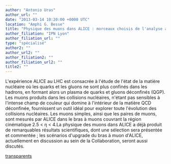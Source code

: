 ```yaml
---
author: "Antonio Uras"
author_url: ""
date: "2013-03-14 10:20:00 +0000 UTC"
location: "Amphi G. Besse"
title: "Physique des muons dans ALICE : morceaux choisis de l'analyse actuelle et perspectives futures"
author_filiation: "IPN Lyon"
author_filiation_url: ""
type: "spécialisé"
author2: ""
author_url2: ""
author_filiation2: ""
author_filiation_url2: ""
title2: ""
---
```

L'expérience ALICE au LHC est consacrée à l'étude de l'état de la matière nucléaire où les quarks et les gluons ne sont plus confinés dans les hadrons, en formant alors un plasma de quarks et gluons déconfinés (QGP). Les muons produits dans les collisions nucléaires, n'étant pas sensibles à l'intense champ de couleur qui domine à l'intérieur de la matière QCD déconfinée, fournissent un outil idéal pour explorer toute l'évolution des collisions nucléaires. Les muons simples, ainsi que les paires de muons, sont mesurés par ALICE dans le bras à muons couvrant la région cinématique 2.5 &lt; η &lt; 4.La physique des muons dans ALICE a déjà produit de remarquables résultats scientifiques, dont une sélection sera présentée et commentée ; les scénarios d'upgrade du bras à muon d'ALICE, actuellement en discussion au sein de la Collaboration, seront aussi discutés.

[transparents](images/Communication/seminaires/AntonioUras.pdf)
